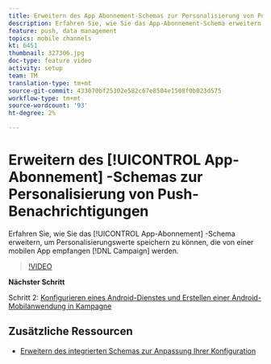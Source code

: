 ```yaml
---
title: Erweitern des App Abonnement-Schemas zur Personalisierung von Push-Benachrichtigungen
description: Erfahren Sie, wie Sie das App-Abonnement-Schema erweitern, um Personalisierungswerte speichern zu können, die die Kampagne von einer mobilen App erhält.
feature: push, data management
topics: mobile channels
kt: 6451
thumbnail: 327306.jpg
doc-type: feature video
activity: setup
team: TM
translation-type: tm+mt
source-git-commit: 433070bf25302e582c67e8504e1508f0b023d575
workflow-type: tm+mt
source-wordcount: '93'
ht-degree: 2%

---
```



# Erweitern des [!UICONTROL App-Abonnement] -Schemas zur Personalisierung von Push-Benachrichtigungen

Erfahren Sie, wie Sie das [!UICONTROL App-Abonnement] -Schema erweitern, um Personalisierungswerte speichern zu können, die von einer mobilen App empfangen [!DNL Campaign] werden.

>[!VIDEO](https://video.tv.adobe.com/v/327306?quality=12)

**Nächster Schritt**

Schritt 2: [Konfigurieren eines Android-Dienstes und Erstellen einer Android-Mobilanwendung in Kampagne](/help/tutorial-getting-started-with-push-notifications-for-android/configuring-an-android-service-in-campaign.md)

## Zusätzliche Ressourcen

* [Erweitern des integrierten Schemas zur Anpassung Ihrer Konfiguration](https://experienceleague.adobe.com/docs/campaign-classic/using/sending-messages/sending-push-notifications/configure-the-mobile-app/configuring-the-mobile-application-android.html#extend-subscription-schema)